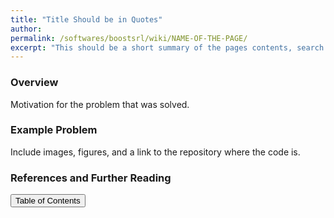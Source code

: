 ```yaml
---
title: "Title Should be in Quotes"
author: 
permalink: /softwares/boostsrl/wiki/NAME-OF-THE-PAGE/
excerpt: "This should be a short summary of the pages contents, search engines love these."
---
```


### Overview

Motivation for the problem that was solved.

### Example Problem

Include images, figures, and a link to the repository where the code is.

### References and Further Reading

<button class="btn btn--primary btn--large" onclick="topOfPage()">Table of Contents</button>

<script>
function topOfPage() {
    $('html, body').animate({ scrollTop: 0 }, 'fast');
}
</script>
